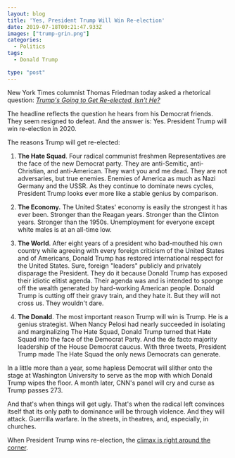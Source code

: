 ```yaml
---
layout: blog
title: 'Yes, President Trump Will Win Re-election'
date: 2019-07-18T00:21:47.933Z
images: ["trump-grin.png"]
categories:
  - Politics
tags:
  - Donald Trump

type: "post"
---
```

New York Times columnist Thomas Friedman today asked a rhetorical question: [_Trump's Going to Get Re-elected, Isn't He?_](https://www.nytimes.com/2019/07/16/opinion/trump-2020.html)

The headline reflects the question he hears from his Democrat friends. They seem resigned to defeat. And the answer is: Yes. President Trump will win re-election in 2020. 

The reasons Trump will get re-elected:

1. **The Hate Squad**. Four radical communist freshmen Representatives are the face of the new Democrat party. They are anti-Semitic, anti-Christian, and anti-American. They want you and me dead. They are not adversaries, but true enemies. Enemies of America as much as Nazi Germany and the USSR. As they continue to dominate news cycles, President Trump looks ever more like a stable genius by comparison. 

2. **The Economy.** The United States' economy is easily the strongest it has ever been. Stronger than the Reagan years. Stronger than the Clinton years. Stronger than the 1950s. Unemployment for everyone except white males is at an all-time low. 

3. **The World**. After eight years of a president who bad-mouthed his own country while agreeing with every foreign criticism of the United States and of Americans, Donald Trump has restored international respect for the United States. Sure, foreign "leaders" publicly and privately disparage the President. They do it because Donald Trump has exposed their idiotic elitist agenda. Their agenda was and is intended to sponge off the wealth generated by hard-working American people. Donald Trump is cutting off their gravy train, and they hate it. But they will not cross us. They wouldn't dare. 

4. **The Donald**. The most important reason Trump will win is Trump. He is a genius strategist. When Nancy Pelosi had nearly succeeded in isolating and marginalizing The Hate Squad, Donald Trump turned that Hate Squad into the face of the Democrat Party. And the de facto majority leadership of the House Democrat caucus. With three tweets, President Trump made The Hate Squad the only news Democrats can generate. 

In a little more than a year, some hapless Democrat will slither onto the stage at Washington University to serve as the mop with which Donald Trump wipes the floor. A month later, CNN's panel will cry and curse as Trump passes 273. 

And that's when things will get ugly. That's when the radical left convinces itself that its only path to dominance will be through violence. And they will attack. Guerrilla warfare. In the streets, in theatres, and, especially, in churches. 

When President Trump wins re-election, the [climax is right around the corner](https://www.hennessysview.com/posts/2019/a-fourth-turning-warning-for-america/).
